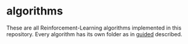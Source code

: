 # algorithms

These are all Reinforcement-Learning algorithms implemented in this repository.
Every algorithm has its own folder as in [guided](/src/Readme.md) described.
